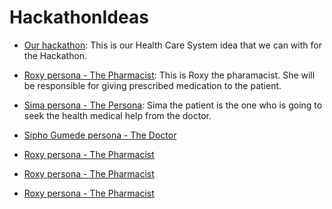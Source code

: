 # HackathonIdeas

* [Our hackathon](https://raw.githubusercontent.com/PhumlaniDev/HackathonIdeas/master/IMG_20200915_094124.jpg):
This is our Health Care System idea that we can with for the Hackathon.

* [Roxy persona - The Pharmacist](https://raw.githubusercontent.com/PhumlaniDev/HackathonIdeas/master/IMG_20200915_094140.jpg):
This is Roxy the pharamacist. She will be responsible for giving prescribed medication to the patient.

* [Sima persona - The Persona](https://raw.githubusercontent.com/PhumlaniDev/HackathonIdeas/master/IMG_20200915_094153.jpg):
Sima the patient is the one who is going to seek the health medical help from the doctor.

* [Sipho Gumede persona - The Doctor](https://raw.githubusercontent.com/PhumlaniDev/HackathonIdeas/master/IMG_20200915_094201.jpg)

* [Roxy persona - The Pharmacist](https://raw.githubusercontent.com/PhumlaniDev/HackathonIdeas/master/IMG_20200915_094216.jpg)

* [Roxy persona - The Pharmacist](https://raw.githubusercontent.com/PhumlaniDev/HackathonIdeas/master/IMG_20200915_094226.jpg)

* [Roxy persona - The Pharmacist](https://raw.githubusercontent.com/PhumlaniDev/HackathonIdeas/master/IMG_20200915_094253.jpg)
